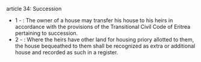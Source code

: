 article 34: Succession 

<ul>
			<li>1 - : The owner of a house may transfer his house to his heirs in accordance with the provisions of the Transitional Civil Code of Eritrea pertaining to succession.<ul>
			</ul></li>			<li>2 - : Where the heirs have other land for housing priory allotted to them, the house bequeathed to them shall be recognized as extra or additional house and recorded as such in a register.<ul>
			</ul></li></ul>